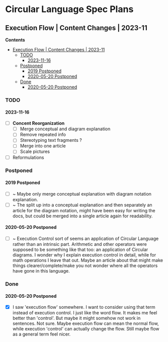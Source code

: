 Circular Language Spec Plans
============================

Execution Flow | Content Changes | 2023-11
------------------------------------------

__Contents__

- [Execution Flow | Content Changes | 2023-11](#execution-flow--content-changes--2023-11)
    - [TODO](#todo)
        - [2023-11-16](#2023-11-16)
    - [Postponed](#postponed)
        - [2019 Postponed](#2019-postponed)
        - [2020-05-20 Postponed](#2020-05-20-postponed)
    - [Done](#done)
        - [2020-05-20 Postponed](#2020-05-20-postponed-1)

### TODO

#### 2023-11-16

- [ ] __Concent Reorganization__
    - [ ] Merge conceptual and diagram explanation
    - [ ] Remove repeated info
    - [ ] Stereotyping text fragments ?
    - [ ] Merge into one article
    - [ ] Scale pictures
- [ ] Reformulations

### Postponed

#### 2019 Postponed

- [ ] ~ Maybe only merge conceptual explanation with diagram notation explanation.
- [ ] ~ The split up into a conceptual explanation and then separately an article for the diagram notation, might have been easy for writing the docs, but could be merged into a single article again for readability.

#### 2020-05-20 Postponed

- [ ] ~ Execution Control sort of seems an application of Circular Language rather than an intrinsic part. Arithmetic and other operators were supposed to be something like that too: an application of Circular diagrams. I wonder why I explain execution control in detail, while for math operations I leave that out. Maybe an article about that might make things clearer/complete/make you not wonder where all the operators have gone in this language.

### Done

#### 2020-05-20 Postponed

- [x] I saw 'execution flow' somewhere. I want to consider using that term instead of execution control. I just like the word flow. It makes me feel better than 'control'. But maybe it might somehow not work in sentences. Not sure. Maybe execution flow can mean the normal flow, while execution 'control' can actually change the flow. Still maybe flow as a general term feel nicer.